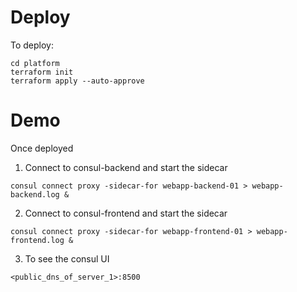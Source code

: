 # Deploy
To deploy: 
```shell
cd platform
terraform init 
terraform apply --auto-approve
```

# Demo
Once deployed

1. Connect to consul-backend and start the sidecar
```shell
consul connect proxy -sidecar-for webapp-backend-01 > webapp-backend.log &
```

2. Connect to consul-frontend and start the sidecar
```shell
consul connect proxy -sidecar-for webapp-frontend-01 > webapp-frontend.log &
```

3. To see the consul UI
```shell
<public_dns_of_server_1>:8500
```